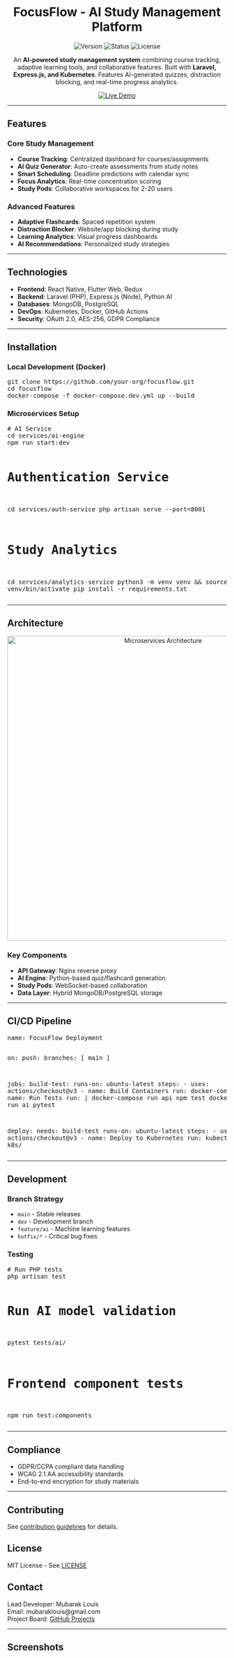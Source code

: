 <h1 align="center">FocusFlow - AI Study Management Platform</h1>

<p align="center">
  <img src="https://img.shields.io/badge/version-0.0.0-blue" alt="Version">
  <img src="https://img.shields.io/badge/status-beta-orange" alt="Status">
  <img src="https://img.shields.io/badge/license-MIT-green" alt="License">
</p>

<p align="center">
  An <strong>AI-powered study management system</strong> combining course tracking, adaptive learning tools, and collaborative features. Built with <strong>Laravel, Express.js, and Kubernetes</strong>. Features AI-generated quizzes, distraction blocking, and real-time progress analytics.
</p>

<p align="center">
  <a href="http://focusflow.live" target="_blank">
    <img src="https://img.shields.io/badge/%F0%9F%93%9A-Live_Beta_Environment-success?style=for-the-badge&logo=google-chrome" alt="Live Demo">
  </a>
</p>

---

<h2>Features</h2>

<h3>Core Study Management</h3>
<ul>
  <li><strong>Course Tracking</strong>: Centralized dashboard for courses/assignments</li>
  <li><strong>AI Quiz Generator</strong>: Auto-create assessments from study notes</li>
  <li><strong>Smart Scheduling</strong>: Deadline predictions with calendar sync</li>
  <li><strong>Focus Analytics</strong>: Real-time concentration scoring</li>
  <li><strong>Study Pods</strong>: Collaborative workspaces for 2-20 users</li>
</ul>

<h3>Advanced Features</h3>
<ul>
  <li><strong>Adaptive Flashcards</strong>: Spaced repetition system</li>
  <li><strong>Distraction Blocker</strong>: Website/app blocking during study</li>
  <li><strong>Learning Analytics</strong>: Visual progress dashboards</li>
  <li><strong>AI Recommendations</strong>: Personalized study strategies</li>
</ul>

---

<h2>Technologies</h2>
<ul>
  <li><strong>Frontend</strong>: React Native, Flutter Web, Redux</li>
  <li><strong>Backend</strong>: Laravel (PHP), Express.js (Node), Python AI</li>
  <li><strong>Databases</strong>: MongoDB, PostgreSQL</li>
  <li><strong>DevOps</strong>: Kubernetes, Docker, GitHub Actions</li>
  <li><strong>Security</strong>: OAuth 2.0, AES-256, GDPR Compliance</li>
</ul>

---

<h2>Installation</h2>

<h3>Local Development (Docker)</h3>
<pre>
git clone https://github.com/your-org/focusflow.git
cd focusflow
docker-compose -f docker-compose.dev.yml up --build
</pre>

<h3>Microservices Setup</h3>
<pre>
# AI Service
cd services/ai-engine
npm run start:dev

# Authentication Service 
cd services/auth-service
php artisan serve --port=8001

# Study Analytics
cd services/analytics-service
python3 -m venv venv && source venv/bin/activate
pip install -r requirements.txt
</pre>

---

<h2>Architecture</h2>
<p align="center">
  <img src="docs/microservices-arch.png" alt="Microservices Architecture" width="700">
</p>

<h3>Key Components</h3>
<ul>
  <li><strong>API Gateway</strong>: Nginx reverse proxy</li>
  <li><strong>AI Engine</strong>: Python-based quiz/flashcard generation</li>
  <li><strong>Study Pods</strong>: WebSocket-based collaboration</li>
  <li><strong>Data Layer</strong>: Hybrid MongoDB/PostgreSQL storage</li>
</ul>

---

<h2>CI/CD Pipeline</h2>
<pre>
name: FocusFlow Deployment

on:
  push:
    branches: [ main ]

jobs:
  build-test:
    runs-on: ubuntu-latest
    steps:
      - uses: actions/checkout@v3
      - name: Build Containers
        run: docker-compose build
      - name: Run Tests
        run: |
          docker-compose run api npm test
          docker-compose run ai pytest

  deploy:
    needs: build-test
    runs-on: ubuntu-latest
    steps:
      - uses: actions/checkout@v3
      - name: Deploy to Kubernetes
        run: kubectl apply -f k8s/
</pre>

---

<h2>Development</h2>

<h3>Branch Strategy</h3>
<ul>
  <li><code>main</code> - Stable releases</li>
  <li><code>dev</code> - Development branch</li>
  <li><code>feature/ai</code> - Machine learning features</li>
  <li><code>hotfix/*</code> - Critical bug fixes</li>
</ul>

<h3>Testing</h3>
<pre>
# Run PHP tests
php artisan test

# Run AI model validation
pytest tests/ai/

# Frontend component tests
npm run test:components
</pre>

---

<h2>Compliance</h2>
<ul>
  <li>GDPR/CCPA compliant data handling</li>
  <li>WCAG 2.1 AA accessibility standards</li>
  <li>End-to-end encryption for study materials</li>
</ul>

---

<h2>Contributing</h2>
<p>See <a href="CONTRIBUTING.md">contribution guidelines</a> for details.</p>

<h2>License</h2>
<p>MIT License - See <a href="LICENSE">LICENSE</a></p>

<h2>Contact</h2>
<p>
  Lead Developer: Mubarak Louis<br>
  Email: mubaraklouis@gmail.com<br>
  Project Board: <a href="https://github.com/orgs/VelocityDev/projects/1">GitHub Projects</a>
</p>

---

<h2>Screenshots</h2>
<p align="center">
  <!-- <img width="600" alt="Study Dashboard" src="docs/dashboard-preview.png">
  <img width="600" alt="AI Quiz Interface" src="docs/quiz-interface.png"> -->
</p>
